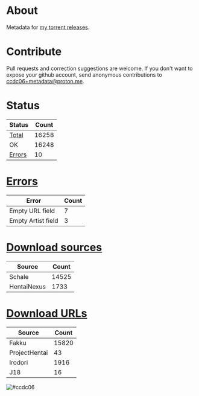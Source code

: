 # About
Metadata for [my torrent releases](https://sukebei.nyaa.si/?q=CCDC06).

# Contribute
Pull requests and correction suggestions are welcome. If you don't want to expose your github account, send anonymous contributions to [ccdc06+metadata@proton.me](mailto:ccdc06+metadata@proton.me).

<!-- [Status] -->
# Status
|Status|Count|
|-|-|
|[Total](indexes/list.csv)|16258|
|OK|16248|
|[Errors](indexes/errors.csv)|10|

# [Errors](indexes/errors.csv)
|Error|Count|
|-|-|
|Empty URL field|7|
|Empty Artist field|3|

# [Download sources](indexes/downloadSource.csv)
|Source|Count|
|-|-|
|Schale|14525|
|HentaiNexus|1733|

# [Download URLs](indexes/urlSource.csv)
|Source|Count|
|-|-|
|Fakku|15820|
|ProjectHentai|43|
|Irodori|1916|
|J18|16|
<!-- [/Status] -->

![#ccdc06](https://placehold.co/15x15/ccdc06/ccdc06.png)
